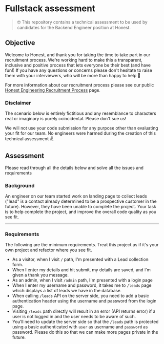 # Fullstack assessment

> 🤓 This repository contains a technical assessment to be used by candidates for the Backend Engineer position at Honest.

## Objective
Welcome to Honest, and thank you for taking the time to take part in our recruitment process. We're working hard to make
this a transparent, inclusive and positive process that lets everyone be their best (and have fun!) If you have any questions
or concerns please don't hesitate to raise them with your interviewers, who will be more than happy to help 🙂

For more information about our recruitment process please see our public [Honest Engineering Recruitment Process](https://www.notion.so/honestbank/Honest-Engineering-Recruitment-Process-0ddc3af604c14c6eba20399374edfd47)
page.

### Disclaimer

The scenario below is entirely fictitious and any resemblance to characters real or imaginary is purely coincidental. Please
don't sue us!

We will not use your code submission for any purpose other than evaluating your fit for our team. No engineers were
harmed during the creation of this technical assessment ✌️.

## Assessment

Please read through all the details below and solve all the issues and requirements 

### Background

An engineer on our team started work on landing page to collect leads ("lead" is a contact already determined to be a prospective customer in the future). However, they have been unable to complete the project. Your task is to help complete the project, and improve the overall code quality as you see fit.

---

### Requirements

The following are the minimum requirements. Treat this project as if it's your own project and refactor where you see fit.

- As a visitor, when I visit `/` path, I'm presented with a Lead collection form.
- When I enter my details and hit submit, my details are saved, and I'm given a thank you message.
- As an admin, when I visit `/admin` path, I'm presented with a login page
- When I enter my username and password, it takes me to `/leads` page which displays a list of leads we have in the database.
- When calling `/leads` API on the server side, you need to add a basic authentication header using the username and password from the login page.
- Visiting `/leads` path directly will result in an error (API returns error) if a user is not logged in and the user needs to be aware of such.
- You'll need to update the server side so that the `/leads` path is protected using a basic authenticated with `user` as username and `password` as password. Please do this so that we can make more pages private in the future.
